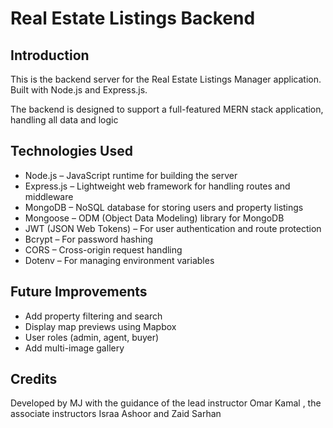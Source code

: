 <h1>Real Estate Listings Backend </h1>

<h2>Introduction</h2>

<p>
This is the backend server for the Real Estate Listings Manager application. Built with Node.js and Express.js.
</p>

<p>
The backend is designed to support a full-featured MERN stack application, handling all data and logic
</p>


<h2>Technologies Used</h2>

<ul>
  <li>Node.js – JavaScript runtime for building the server</li>
  <li>Express.js – Lightweight web framework for handling routes and middleware</li>
  <li>MongoDB – NoSQL database for storing users and property listings</li>
  <li>Mongoose – ODM (Object Data Modeling) library for MongoDB</li>
  <li>JWT (JSON Web Tokens) – For user authentication and route protection</li>
  <li>Bcrypt – For password hashing</li>
  <li>CORS – Cross-origin request handling</li>
  <li>Dotenv – For managing environment variables</li>
</ul>


  <h2>Future Improvements</h2>

<ul>
  <li>Add property filtering and search</li>
  <li>Display map previews using Mapbox</li>
  <li>User roles (admin, agent, buyer)</li>
  <li>Add multi-image gallery </li>
</ul>

<h2>Credits</h2>
<p> Developed by MJ with the guidance of  the lead instructor Omar Kamal , the associate instructors Israa Ashoor and Zaid Sarhan </p>
